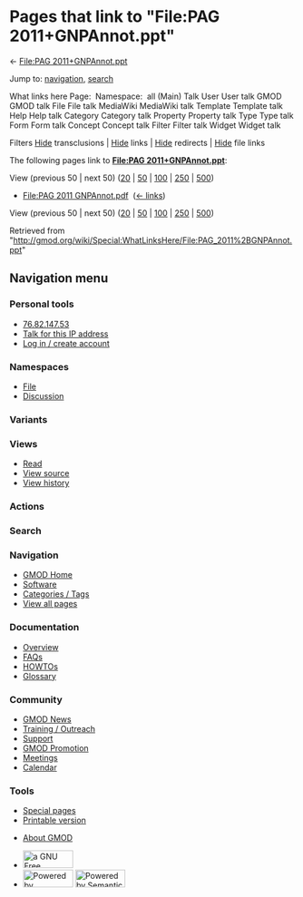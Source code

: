 <div id="mw-page-base" class="noprint">

</div>

<div id="mw-head-base" class="noprint">

</div>

<div id="content" class="mw-body" role="main">

<span id="top"></span>

<div id="mw-js-message" style="display:none;">

</div>



# <span dir="auto">Pages that link to "File:PAG 2011+GNPAnnot.ppt"</span>

<div id="bodyContent">

<div id="contentSub">

← [File:PAG
2011+GNPAnnot.ppt](/wiki/File:PAG_2011%2BGNPAnnot.ppt "File:PAG 2011+GNPAnnot.ppt")

</div>

<div id="jump-to-nav" class="mw-jump">

Jump to: [navigation](#mw-navigation), [search](#p-search)

</div>

<div id="mw-content-text">

What links here Page:  Namespace:  all (Main) Talk User User talk GMOD
GMOD talk File File talk MediaWiki MediaWiki talk Template Template talk
Help Help talk Category Category talk Property Property talk Type Type
talk Form Form talk Concept Concept talk Filter Filter talk Widget
Widget talk

Filters
[Hide](/mediawiki/index.php?title=Special:WhatLinksHere/File:PAG_2011%2BGNPAnnot.ppt&hidetrans=1 "Special:WhatLinksHere/File:PAG 2011+GNPAnnot.ppt")
transclusions \|
[Hide](/mediawiki/index.php?title=Special:WhatLinksHere/File:PAG_2011%2BGNPAnnot.ppt&hidelinks=1 "Special:WhatLinksHere/File:PAG 2011+GNPAnnot.ppt")
links \|
[Hide](/mediawiki/index.php?title=Special:WhatLinksHere/File:PAG_2011%2BGNPAnnot.ppt&hideredirs=1 "Special:WhatLinksHere/File:PAG 2011+GNPAnnot.ppt")
redirects \|
[Hide](/mediawiki/index.php?title=Special:WhatLinksHere/File:PAG_2011%2BGNPAnnot.ppt&hideimages=1 "Special:WhatLinksHere/File:PAG 2011+GNPAnnot.ppt")
file links

The following pages link to **[File:PAG
2011+GNPAnnot.ppt](/wiki/File:PAG_2011%2BGNPAnnot.ppt "File:PAG 2011+GNPAnnot.ppt")**:

View (previous 50 \| next 50)
([20](/mediawiki/index.php?title=Special:WhatLinksHere/File:PAG_2011%2BGNPAnnot.ppt&limit=20 "Special:WhatLinksHere/File:PAG 2011+GNPAnnot.ppt")
\|
[50](/mediawiki/index.php?title=Special:WhatLinksHere/File:PAG_2011%2BGNPAnnot.ppt&limit=50 "Special:WhatLinksHere/File:PAG 2011+GNPAnnot.ppt")
\|
[100](/mediawiki/index.php?title=Special:WhatLinksHere/File:PAG_2011%2BGNPAnnot.ppt&limit=100 "Special:WhatLinksHere/File:PAG 2011+GNPAnnot.ppt")
\|
[250](/mediawiki/index.php?title=Special:WhatLinksHere/File:PAG_2011%2BGNPAnnot.ppt&limit=250 "Special:WhatLinksHere/File:PAG 2011+GNPAnnot.ppt")
\|
[500](/mediawiki/index.php?title=Special:WhatLinksHere/File:PAG_2011%2BGNPAnnot.ppt&limit=500 "Special:WhatLinksHere/File:PAG 2011+GNPAnnot.ppt"))

- [File:PAG 2011
  GNPAnnot.pdf](/wiki/File:PAG_2011_GNPAnnot.pdf "File:PAG 2011 GNPAnnot.pdf")
  ‎ <span class="mw-whatlinkshere-tools">([←
  links](/mediawiki/index.php?title=Special:WhatLinksHere&target=File%3APAG+2011+GNPAnnot.pdf "Special:WhatLinksHere"))</span>

View (previous 50 \| next 50)
([20](/mediawiki/index.php?title=Special:WhatLinksHere/File:PAG_2011%2BGNPAnnot.ppt&limit=20 "Special:WhatLinksHere/File:PAG 2011+GNPAnnot.ppt")
\|
[50](/mediawiki/index.php?title=Special:WhatLinksHere/File:PAG_2011%2BGNPAnnot.ppt&limit=50 "Special:WhatLinksHere/File:PAG 2011+GNPAnnot.ppt")
\|
[100](/mediawiki/index.php?title=Special:WhatLinksHere/File:PAG_2011%2BGNPAnnot.ppt&limit=100 "Special:WhatLinksHere/File:PAG 2011+GNPAnnot.ppt")
\|
[250](/mediawiki/index.php?title=Special:WhatLinksHere/File:PAG_2011%2BGNPAnnot.ppt&limit=250 "Special:WhatLinksHere/File:PAG 2011+GNPAnnot.ppt")
\|
[500](/mediawiki/index.php?title=Special:WhatLinksHere/File:PAG_2011%2BGNPAnnot.ppt&limit=500 "Special:WhatLinksHere/File:PAG 2011+GNPAnnot.ppt"))

</div>

<div class="printfooter">

Retrieved from
"<http://gmod.org/wiki/Special:WhatLinksHere/File:PAG_2011%2BGNPAnnot.ppt>"

</div>

<div id="catlinks" class="catlinks catlinks-allhidden">

</div>

<div class="visualClear">

</div>

</div>

</div>

<div id="mw-navigation">

## Navigation menu

<div id="mw-head">

<div id="p-personal" role="navigation"
aria-labelledby="p-personal-label">

### Personal tools

- <span id="pt-anonuserpage"><a href="/wiki/User:76.82.147.53" class="new" accesskey="."
  title="The user page for the IP address you are editing as [.]">76.82.147.53</a></span>
- <span id="pt-anontalk"><a href="/wiki/User_talk:76.82.147.53" class="new" accesskey="n"
  title="Discussion about edits from this IP address [n]">Talk for this IP
  address</a></span>
- <span id="pt-login"><a
  href="/mediawiki/index.php?title=Special:UserLogin&amp;returnto=Special%3AWhatLinksHere%2FFile%3APAG+2011%2BGNPAnnot.ppt"
  accesskey="o"
  title="You are encouraged to log in; however, it is not mandatory [o]">Log
  in / create account</a></span>

</div>

<div id="left-navigation">

<div id="p-namespaces" class="vectorTabs" role="navigation"
aria-labelledby="p-namespaces-label">

### Namespaces

- <span id="ca-nstab-image"><a href="/wiki/File:PAG_2011%2BGNPAnnot.ppt" accesskey="c"
  title="View the file page [c]">File</a></span>
- <span id="ca-talk"><a
  href="/mediawiki/index.php?title=File_talk:PAG_2011%2BGNPAnnot.ppt&amp;action=edit&amp;redlink=1"
  accesskey="t"
  title="Discussion about the content page [t]">Discussion</a></span>

</div>

<div id="p-variants" class="vectorMenu emptyPortlet" role="navigation"
aria-labelledby="p-variants-label">

### 

### Variants[](#)

<div class="menu">

</div>

</div>

</div>

<div id="right-navigation">

<div id="p-views" class="vectorTabs" role="navigation"
aria-labelledby="p-views-label">

### Views

- <span id="ca-view">[Read](/wiki/File:PAG_2011%2BGNPAnnot.ppt)</span>
- <span id="ca-viewsource"><a
  href="/mediawiki/index.php?title=File:PAG_2011%2BGNPAnnot.ppt&amp;action=edit"
  accesskey="e" title="This page is protected.
  You can view its source [e]">View source</a></span>
- <span id="ca-history"><a
  href="/mediawiki/index.php?title=File:PAG_2011%2BGNPAnnot.ppt&amp;action=history"
  accesskey="h" title="Past revisions of this page [h]">View history</a></span>

</div>

<div id="p-cactions" class="vectorMenu emptyPortlet" role="navigation"
aria-labelledby="p-cactions-label">

### Actions[](#)

<div class="menu">

</div>

</div>

<div id="p-search" role="search">

### Search

<div id="simpleSearch">

</div>

</div>

</div>

</div>

<div id="mw-panel">

<div id="p-logo" role="banner">

<a href="/wiki/Main_Page"
style="background-image: url(http://gmod.org/images/GMOD-cogs.png);"
title="Visit the main page"></a>

</div>

<div id="p-Navigation" class="portal" role="navigation"
aria-labelledby="p-Navigation-label">

### Navigation

<div class="body">

- <span id="n-GMOD-Home">[GMOD Home](/wiki/Main_Page)</span>
- <span id="n-Software">[Software](/wiki/GMOD_Components)</span>
- <span id="n-Categories-.2F-Tags">[Categories /
  Tags](/wiki/Categories)</span>
- <span id="n-View-all-pages">[View all
  pages](/wiki/Special:AllPages)</span>

</div>

</div>

<div id="p-Documentation" class="portal" role="navigation"
aria-labelledby="p-Documentation-label">

### Documentation

<div class="body">

- <span id="n-Overview">[Overview](/wiki/Overview)</span>
- <span id="n-FAQs">[FAQs](/wiki/Category:FAQ)</span>
- <span id="n-HOWTOs">[HOWTOs](/wiki/Category:HOWTO)</span>
- <span id="n-Glossary">[Glossary](/wiki/Glossary)</span>

</div>

</div>

<div id="p-Community" class="portal" role="navigation"
aria-labelledby="p-Community-label">

### Community

<div class="body">

- <span id="n-GMOD-News">[GMOD News](/wiki/GMOD_News)</span>
- <span id="n-Training-.2F-Outreach">[Training /
  Outreach](/wiki/Training_and_Outreach)</span>
- <span id="n-Support">[Support](/wiki/Support)</span>
- <span id="n-GMOD-Promotion">[GMOD
  Promotion](/wiki/GMOD_Promotion)</span>
- <span id="n-Meetings">[Meetings](/wiki/Meetings)</span>
- <span id="n-Calendar">[Calendar](/wiki/Calendar)</span>

</div>

</div>

<div id="p-tb" class="portal" role="navigation"
aria-labelledby="p-tb-label">

### Tools

<div class="body">

- <span id="t-specialpages"><a href="/wiki/Special:SpecialPages" accesskey="q"
  title="A list of all special pages [q]">Special pages</a></span>
- <span id="t-print"><a
  href="/mediawiki/index.php?title=Special:WhatLinksHere/File:PAG_2011%2BGNPAnnot.ppt&amp;printable=yes"
  rel="alternate" accesskey="p"
  title="Printable version of this page [p]">Printable version</a></span>

</div>

</div>

</div>

</div>

<div id="footer" role="contentinfo">

- <span id="footer-places-about">[About
  GMOD](/wiki/GMOD:About "GMOD:About")</span>

<!-- -->

- <span id="footer-copyrightico">[<img src="http://www.gnu.org/graphics/gfdl-logo-small.png" width="88"
  height="31" alt="a GNU Free Documentation License" />](http://www.gnu.org/licenses/fdl-1.3.html)</span>
- <span id="footer-poweredbyico">[<img src="/mediawiki/skins/common/images/poweredby_mediawiki_88x31.png"
  width="88" height="31" alt="Powered by MediaWiki" />](//www.mediawiki.org/)
  [<img
  src="/mediawiki/extensions/SemanticMediaWiki/includes/../resources/images/smw_button.png"
  width="88" height="31" alt="Powered by Semantic MediaWiki" />](https://www.semantic-mediawiki.org/wiki/Semantic_MediaWiki)</span>

<div style="clear:both">

</div>

</div>
